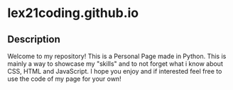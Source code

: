 # lex21coding.github.io
## Description
Welcome to my repository! This is a Personal Page made in Python. This is mainly a way to showcase my "skills" and to not forget what i know about CSS, HTML and JavaScript. I hope you enjoy and if interested feel free to use the code of my page for your own!
